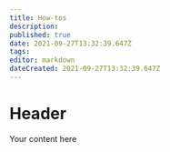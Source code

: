 ```yaml
---
title: How-tos
description: 
published: true
date: 2021-09-27T13:32:39.647Z
tags: 
editor: markdown
dateCreated: 2021-09-27T13:32:39.647Z
---
```


# Header
Your content here